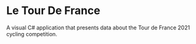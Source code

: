 # Le Tour De France
A visual C# application that presents data about the Tour de France 2021 cycling competition.
